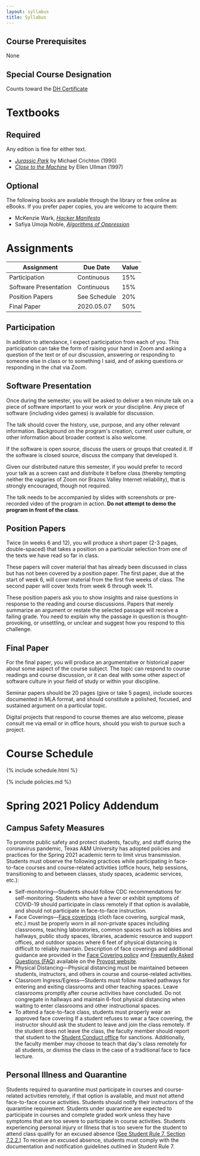 ```yaml
---
layout: syllabus
title: Syllabus
---
```


## Course Prerequisites

None

## Special Course Designation

Counts toward the [DH Certificate](https://dhcertificate.tamu.edu/)

# Textbooks

## Required

Any edition is fine for either text.

* [*Jurassic Park*](https://www.google.com/books/edition/Jurassic_Park/MNeEFe9qU3cC?hl=en&gbpv=0) by Michael Crichton (1990)
* [*Close to the Machine*](https://www.google.com/books/edition/Close_to_the_Machine/Nc58pe_KSQAC?hl=en&gbpv=0) by Ellen Ullman (1997)

## Optional

The following books are available through the library or free online as eBooks. If you prefer paper copies, you are welcome to acquire them:

* McKenzie Wark, [*Hacker Manifesto*](https://ebookcentral.proquest.com/lib/tamucs/detail.action?docID=3300116)
* Safiya Umoja Noble, [*Algorithms of Oppression*](https://ebookcentral.proquest.com/lib/tamucs/detail.action?docID=483426)

# Assignments

| Assignment            | Due Date     | Value |
|-----------------------|--------------|-------|
| Participation         | Continuous   | 15%   |
| Software Presentation | Continuous   | 15%   |
| Position Papers       | See Schedule | 20%   |
| Final Paper           | 2020.05.07   | 50%   |

## Participation

In addition to attendance, I expect participation from each of you. This participation can take the form of raising your hand in Zoom and asking a question of the text or of our discussion, answering or responding to someone else in class or to something I said, and of asking questions or responding in the chat via Zoom.

## Software Presentation

Once during the semester, you will be asked to deliver a ten minute talk on a piece of software important to your work or your discipline. Any piece of software (including video games) is available for discussion.

The talk should cover the history, use, purpose, and any other relevant information. Background on the program's creation, current user culture, or other information about broader context is also welcome.

If the software is open source, discuss the users or groups that created it. If the software is closed source, discuss the company that developed it.

Given our distributed nature this semester, if you would prefer to record your talk as a screen cast and distribute it before class (thereby tempting neither the vagaries of Zoom nor Brazos Valley Internet reliability), that is strongly encouraged, though not required.

The talk needs to be accompanied by slides with screenshots or pre-recorded video of the program in action. **Do not attempt to demo the program in front of the class**.

## Position Papers

Twice (in weeks 6 and 12), you will produce a short paper (2-3 pages, double-spaced) that takes a position on a particular selection from one of the texts we have read so far in class.

These papers will cover material that has already been discussed in class but has not been covered by a position paper. The first paper, due at the start of week 6, will cover material from the first five weeks of class. The second paper will cover texts from week 6 through week 11.

These position papers ask you to show insights and raise questions in response to the reading and course discussions. Papers that merely summarize an argument or restate the selected passage will receive a failing grade. You need to explain why the passage in question is thought-provoking, or unsettling, or unclear and suggest how you respond to this challenge.

## Final Paper

For the final paper, you will produce an argumentative or historical paper about some aspect of the course subject. The topic can respond to course readings and course discussion, or it can deal with some other aspect of software culture in your field of study or within your discipline.

Seminar papers should be 20 pages (give or take 5 pages), include sources documented in MLA format, and should constitute a polished, focused, and sustained argument on a particular topic.

Digital projects that respond to course themes are also welcome, please consult me via email or in office hours, should you wish to pursue such a project.

# Course Schedule

{% include schedule.html %}

{% include policies.md %}

# Spring 2021 Policy Addendum

## Campus Safety Measures

To promote public safety and protect students, faculty, and staff during the coronavirus pandemic, Texas A&amp;M University has adopted policies and practices for the Spring 2021 academic term to limit virus transmission. Students must observe the following practices while participating in face-to-face courses and course-related activities (office hours, help sessions, transitioning to and between classes, study spaces, academic services, etc.):

* Self-monitoring—Students should follow CDC recommendations for self-monitoring. Students who have a fever or exhibit symptoms of COVID-19 should participate in class remotely if that option is available, and should not participate in face-to-face instruction.
* Face Coverings—[Face coverings](https://rules-saps.tamu.edu/PDFs/34.99.99.M0.03.pdf) (cloth face covering, surgical mask, etc.) must be properly worn in all non-private spaces including classrooms, teaching laboratories, common spaces such as lobbies and hallways, public study spaces, libraries, academic resource and support offices, and outdoor spaces where 6 feet of physical distancing is difficult to reliably maintain. Description of face coverings and additional guidance are provided in the [Face Covering policy](https://rules-saps.tamu.edu/PDFs/34.99.99.M0.03.pdf) and [Frequently Asked Questions (FAQ)](https://provost.tamu.edu/Menu/News/TAMU-Face-Covering-FAQs) available on the [Provost website](https://provost.tamu.edu/Menu/News/TAMU-Face-Covering-FAQs).
* Physical Distancing—Physical distancing must be maintained between students, instructors, and others in course and course-related activities.
* Classroom Ingress/Egress—Students must follow marked pathways for entering and exiting classrooms and other teaching spaces. Leave classrooms promptly after course activities have concluded. Do not congregate in hallways and maintain 6-foot physical distancing when waiting to enter classrooms and other instructional spaces.
* To attend a face-to-face class, students must properly wear an approved face covering If a student refuses to wear a face covering, the instructor should ask the student to leave and join the class remotely. If the student does not leave the class, the faculty member should report that student to the [Student Conduct office](https://studentlife.tamu.edu/sco/face-covering-violations/) for sanctions. Additionally, the faculty member may choose to teach that day's class remotely for all students, or dismiss the class in the case of a traditional face to face lecture.

## Personal Illness and Quarantine

Students required to quarantine must participate in courses and course-related activities remotely, if that option is available, and must not attend face-to-face course activities. Students should notify their instructors of the quarantine requirement. Students under quarantine are expected to participate in courses and complete graded work unless they have symptoms that are too severe to participate in course activities.  Students experiencing personal injury or Illness that is too severe for the student to attend class qualify for an excused absence ([See Student Rule 7, Section 7.2.2.](https://student-rules.tamu.edu/rule07/)) To receive an excused absence, students must comply with the documentation and notification guidelines outlined in Student Rule 7.
